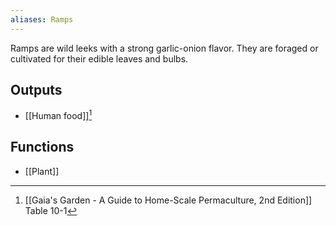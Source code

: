 ```yaml
---
aliases: Ramps
---
```

Ramps are wild leeks with a strong garlic-onion flavor. They are foraged or cultivated for their edible leaves and bulbs.
## Outputs
- [[Human food]][^1]
## Functions
- [[Plant]]

[^1]: [[Gaia's Garden - A Guide to Home-Scale Permaculture, 2nd Edition]] Table 10-1
